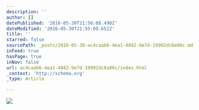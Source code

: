 ```yaml
---
description: ''
author: []
datePublished: '2016-05-30T21:56:08.490Z'
dateModified: '2016-05-30T21:55:09.652Z'
title: ''
starred: false
sourcePath: _posts/2016-05-30-ac4caab6-4ea1-4842-9e7d-19992dc8a96c.md
inFeed: true
hasPage: true
inNav: false
url: ac4caab6-4ea1-4842-9e7d-19992dc8a96c/index.html
_context: 'http://schema.org'
_type: Article

---
```

![](https://the-grid-user-content.s3-us-west-2.amazonaws.com/a30a8ecb-0978-4afb-b366-93054921ba75.jpg)